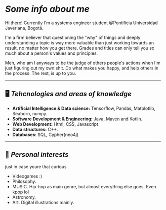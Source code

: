 # *Some info about me*
Hi there! Currently I'm a systems engineer student @Pontificia Universidad Javeriana, Bogotá. 

I'm a firm believer that questioning the "why" of things and deeply understanding a topic is way more valuable than just working towards an result, no matter how you get there. Grades and titles can only tell you so much about a person's values and principles.

Meh, who am I anyways to be the judge of others people's actions when I'm just figuring out my own shit. Do what makes you happy, and help others in the process. The rest, is up to you.

---
## 🖥️ *Tehcnologies and areas of knowledge*
- **Artificial Intelligence & Data science:** Tensorflow, Pandas, Matplotlib, Seaborn, numpy.
- **Software Development & Engineering:** Java, Maven and Kotlin.
- **Web Development:** Html, CSS, Javascript
- **Data structures:** C++.
- **Databases:** SQL, Cypher(neo4j)

---
## 🌆 *Personal interests*
just in case youre that curious
- Videogames :)
- Philosophy.
- MUSIC. Hip-hop as main genre, but almost everything else goes. Even kpop lol
- Astronomy.
- Art. Digital illustrations mainly.
